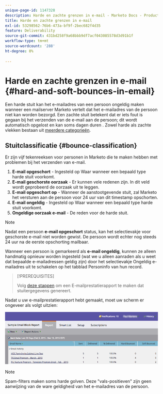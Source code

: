 ```yaml
---
unique-page-id: 1147328
description: Harde en zachte grenzen in e-mail - Marketo Docs - Productdocumentatie
title: Harde en zachte grenzen in e-mail
exl-id: 53298562-76b6-473a-bf9f-2bec682f4d35
feature: Deliverability
source-git-commit: 431bd258f9a68bbb9df7acf043085578d3d91b1f
workflow-type: tm+mt
source-wordcount: '288'
ht-degree: 0%

---
```


# Harde en zachte grenzen in e-mail {#hard-and-soft-bounces-in-email}

Een harde stuit kan het e-mailadres van een persoon ongeldig maken wanneer een mailserver Marketo vertelt dat het e-mailadres van de persoon niet kan worden bezorgd. Een zachte stuit betekent dat er iets fout is gegaan bij het verzenden van de e-mail aan de persoon; dit wordt automatisch opgelost en kan soms dagen duren . Zowel harde als zachte vlekken bestaan uit [meerdere categorieën](https://nation.marketo.com/t5/Knowledgebase/Maintaining-a-Directory-of-Leads-Bouncing-Emails/ta-p/300838).

## Stuitclassificatie {#bounce-classification}

Er zijn vijf tekenreeksen voor personen in Marketo die te maken hebben met problemen bij het verzenden van e-mail.

1. **E-mail opgeschort** - Ingesteld op Waar wanneer een bepaald type harde stuit voorkomt.
1. **E-mail geschorste oorzaak** - Er kunnen vele redenen zijn. In dit veld wordt geprobeerd de oorzaak uit te leggen.
1. **E-mail opgeschort op** - Wanneer de aanstootgevende stuit, zal Marketo het versturen aan de persoon voor 24 uur van dit timestamp opschorten.
1. **E-mail ongeldig** - Ingesteld op Waar wanneer een bepaald type harde stuit voorkomt.
1. **Ongeldige oorzaak e-mail** - De reden voor de harde stuit.

>[!NOTE]
>
>Nadat een persoon **e-mail opgeschort** status, kan het selectievakje voor geschorste e-mail niet worden gewist. De persoon wordt echter nog steeds 24 uur na de eerste opschorting mailbaar.
>
>Wanneer een persoon is gemarkeerd als **e-mail ongeldig**, kunnen ze alleen handmatig opnieuw worden ingesteld (wat we u alleen aanraden als u weet dat bepaalde e-mailadressen geldig zijn) door het selectievakje Ongeldig e-mailadres uit te schakelen op het tabblad Personinfo van hun record.

>[!PREREQUISITES]
>
>Volg [deze stappen](/help/marketo/product-docs/email-marketing/email-programs/email-program-data/email-performance-report.md) om een E-mailprestatierapport te maken dat stuitergegevens genereert.

Nadat u uw e-mailprestatierapport hebt gemaakt, moet uw scherm er ongeveer als volgt uitzien:

![](assets/soft-hard-bounce.png)

>[!NOTE]
>
>Spam-filters maken soms harde golven. Deze &quot;vals-positieven&quot; zijn geen aanwijzing van de ware geldigheid van het e-mailadres van de persoon.
